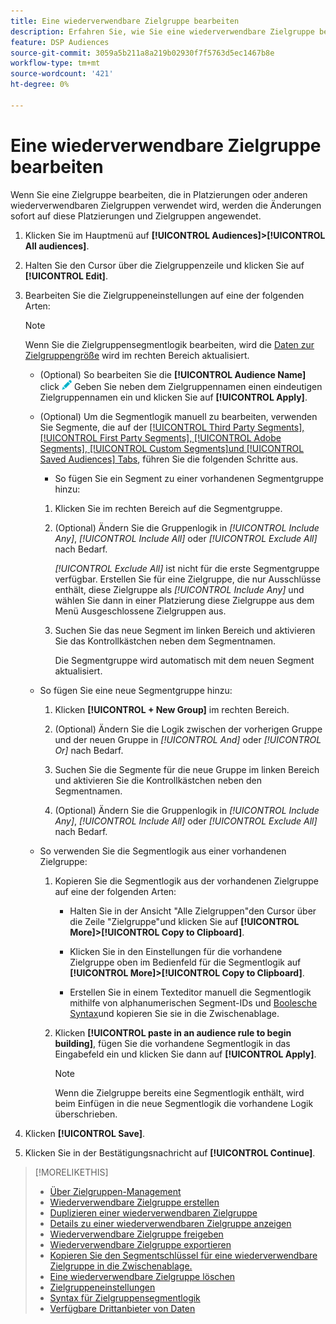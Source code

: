 ```yaml
---
title: Eine wiederverwendbare Zielgruppe bearbeiten
description: Erfahren Sie, wie Sie eine wiederverwendbare Zielgruppe bearbeiten.
feature: DSP Audiences
source-git-commit: 3059a5b211a8a219b02930f7f5763d5ec1467b8e
workflow-type: tm+mt
source-wordcount: '421'
ht-degree: 0%

---
```


# Eine wiederverwendbare Zielgruppe bearbeiten

Wenn Sie eine Zielgruppe bearbeiten, die in Platzierungen oder anderen wiederverwendbaren Zielgruppen verwendet wird, werden die Änderungen sofort auf diese Platzierungen und Zielgruppen angewendet.<!-- verify -->

1. Klicken Sie im Hauptmenü auf **[!UICONTROL Audiences]>[!UICONTROL All audiences]**.

1. Halten Sie den Cursor über die Zielgruppenzeile und klicken Sie auf **[!UICONTROL Edit]**.

1. Bearbeiten Sie die Zielgruppeneinstellungen auf eine der folgenden Arten:

   >[!NOTE]
   >
   >Wenn Sie die Zielgruppensegmentlogik bearbeiten, wird die [Daten zur Zielgruppengröße](audience-about.md) wird im rechten Bereich aktualisiert.

   * (Optional) So bearbeiten Sie die **[!UICONTROL Audience Name]** click ![Bearbeiten](/help/dsp/assets/edit.png) Geben Sie neben dem Zielgruppennamen einen eindeutigen Zielgruppennamen ein und klicken Sie auf **[!UICONTROL Apply]**.

   * (Optional) Um die Segmentlogik manuell zu bearbeiten, verwenden Sie Segmente, die auf der [[!UICONTROL Third Party Segments], [!UICONTROL First Party Segments], [!UICONTROL Adobe Segments], [!UICONTROL Custom Segments]und [!UICONTROL Saved Audiences] Tabs](audience-settings.md), führen Sie die folgenden Schritte aus.

      * So fügen Sie ein Segment zu einer vorhandenen Segmentgruppe hinzu:
      1. Klicken Sie im rechten Bereich auf die Segmentgruppe.

      1. (Optional) Ändern Sie die Gruppenlogik in *[!UICONTROL Include Any]*, *[!UICONTROL Include All]* oder *[!UICONTROL Exclude All]* nach Bedarf.

         *[!UICONTROL Exclude All]* ist nicht für die erste Segmentgruppe verfügbar. Erstellen Sie für eine Zielgruppe, die nur Ausschlüsse enthält, diese Zielgruppe als *[!UICONTROL Include Any]* und wählen Sie dann in einer Platzierung diese Zielgruppe aus dem Menü Ausgeschlossene Zielgruppen aus.

      1. Suchen Sie das neue Segment im linken Bereich und aktivieren Sie das Kontrollkästchen neben dem Segmentnamen.

         Die Segmentgruppe wird automatisch mit dem neuen Segment aktualisiert.
   * So fügen Sie eine neue Segmentgruppe hinzu:

      1. Klicken **[!UICONTROL + New Group]** im rechten Bereich.

      1. (Optional) Ändern Sie die Logik zwischen der vorherigen Gruppe und der neuen Gruppe in *[!UICONTROL And]* oder *[!UICONTROL Or]* nach Bedarf.

      1. Suchen Sie die Segmente für die neue Gruppe im linken Bereich und aktivieren Sie die Kontrollkästchen neben den Segmentnamen.

      1. (Optional) Ändern Sie die Gruppenlogik in *[!UICONTROL Include Any]*, *[!UICONTROL Include All]* oder *[!UICONTROL Exclude All]* nach Bedarf.
   * So verwenden Sie die Segmentlogik aus einer vorhandenen Zielgruppe:

      1. Kopieren Sie die Segmentlogik aus der vorhandenen Zielgruppe auf eine der folgenden Arten:

         * Halten Sie in der Ansicht &quot;Alle Zielgruppen&quot;den Cursor über die Zeile &quot;Zielgruppe&quot;und klicken Sie auf **[!UICONTROL More]>[!UICONTROL Copy to Clipboard]**.

         * Klicken Sie in den Einstellungen für die vorhandene Zielgruppe oben im Bedienfeld für die Segmentlogik auf **[!UICONTROL More]>[!UICONTROL Copy to Clipboard]**.

         * Erstellen Sie in einem Texteditor manuell die Segmentlogik mithilfe von alphanumerischen Segment-IDs und [Boolesche Syntax](audience-segment-logic-syntax.md)und kopieren Sie sie in die Zwischenablage.
      1. Klicken **[!UICONTROL paste in an audience rule to begin building]**, fügen Sie die vorhandene Segmentlogik in das Eingabefeld ein und klicken Sie dann auf **[!UICONTROL Apply]**.

         >[!NOTE]
         >
         >Wenn die Zielgruppe bereits eine Segmentlogik enthält, wird beim Einfügen in die neue Segmentlogik die vorhandene Logik überschrieben.





1. Klicken **[!UICONTROL Save]**.

1. Klicken Sie in der Bestätigungsnachricht auf **[!UICONTROL Continue]**.

>[!MORELIKETHIS]
>
>* [Über Zielgruppen-Management](audience-about.md)
>* [Wiederverwendbare Zielgruppe erstellen](reusable-audience-create.md)
>* [Duplizieren einer wiederverwendbaren Zielgruppe](reusable-audience-duplicate.md)
>* [Details zu einer wiederverwendbaren Zielgruppe anzeigen](reusable-audience-view-details.md)
>* [Wiederverwendbare Zielgruppe freigeben](reusable-audience-share.md)
>* [Wiederverwendbare Zielgruppe exportieren](reusable-audience-export.md)
>* [Kopieren Sie den Segmentschlüssel für eine wiederverwendbare Zielgruppe in die Zwischenablage.](reusable-audience-clipboard.md)
>* [Eine wiederverwendbare Zielgruppe löschen](reusable-audience-delete.md)
>* [Zielgruppeneinstellungen](audience-settings.md)
>* [Syntax für Zielgruppensegmentlogik](audience-segment-logic-syntax.md)
>* [Verfügbare Drittanbieter von Daten](third-party-data-providers.md)

